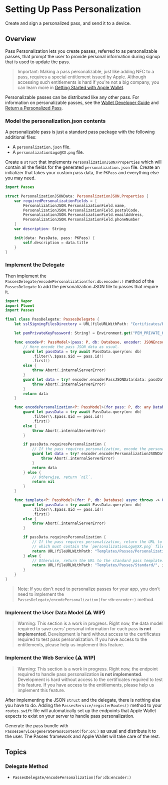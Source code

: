 # Setting Up Pass Personalization

Create and sign a personalized pass, and send it to a device.

## Overview

Pass Personalization lets you create passes, referred to as personalizable passes, that prompt the user to provide personal information during signup that is used to update the pass.

> Important: Making a pass personalizable, just like adding NFC to a pass, requires a special entitlement issued by Apple. Although accessing such entitlements is hard if you're not a big company, you can learn more in [Getting Started with Apple Wallet](https://developer.apple.com/wallet/get-started/).

Personalizable passes can be distributed like any other pass. For information on personalizable passes, see the [Wallet Developer Guide](https://developer.apple.com/library/archive/documentation/UserExperience/Conceptual/PassKit_PG/PassPersonalization.html#//apple_ref/doc/uid/TP40012195-CH12-SW2) and [Return a Personalized Pass](https://developer.apple.com/documentation/walletpasses/return_a_personalized_pass).

### Model the personalization.json contents

A personalizable pass is just a standard pass package with the following additional files:

- A `personalization.json` file.
- A `personalizationLogo@XX.png` file.

Create a `struct` that implements ``PersonalizationJSON/Properties`` which will contain all the fields for the generated `personalization.json` file.
Create an initializer that takes your custom pass data, the ``PKPass`` and everything else you may need.

```swift
import Passes

struct PersonalizationJSONData: PersonalizationJSON.Properties {
    var requiredPersonalizationFields = [
        PersonalizationJSON.PersonalizationField.name,
        PersonalizationJSON.PersonalizationField.postalCode,
        PersonalizationJSON.PersonalizationField.emailAddress,
        PersonalizationJSON.PersonalizationField.phoneNumber
    ]
    var description: String

    init(data: PassData, pass: PKPass) {
        self.description = data.title
    }
}
```

### Implement the Delegate

Then implement the ``PassesDelegate/encodePersonalization(for:db:encoder:)`` method of the ``PassesDelegate`` to add the personalization JSON file to passes that require it.

```swift
import Vapor
import Fluent
import Passes

final class PassDelegate: PassesDelegate {
    let sslSigningFilesDirectory = URL(fileURLWithPath: "Certificates/Passes/", isDirectory: true)

    let pemPrivateKeyPassword: String? = Environment.get("PEM_PRIVATE_KEY_PASSWORD")!

    func encode<P: PassModel>(pass: P, db: Database, encoder: JSONEncoder) async throws -> Data {
        // Here encode the pass JSON data as usual.
        guard let passData = try await PassData.query(on: db)
            .filter(\.$pass.$id == pass.id!)
            .first()
        else {
            throw Abort(.internalServerError)
        }
        guard let data = try? encoder.encode(PassJSONData(data: passData, pass: pass)) else {
            throw Abort(.internalServerError)
        }
        return data
    }

    func encodePersonalization<P: PassModel>(for pass: P, db: any Database, encoder: JSONEncoder) async throws -> Data? {
        guard let passData = try await PassData.query(on: db)
            .filter(\.$pass.$id == pass.id!)
            .first()
        else {
            throw Abort(.internalServerError)
        }

        if passData.requiresPersonalization {
            // If the pass requires personalization, encode the personalization JSON data.
            guard let data = try? encoder.encode(PersonalizationJSONData(data: passData, pass: pass)) else {
                throw Abort(.internalServerError)
            }
            return data
        } else {
            // Otherwise, return `nil`.
            return nil
        }
    }

    func template<P: PassModel>(for: P, db: Database) async throws -> URL {
        guard let passData = try await PassData.query(on: db)
            .filter(\.$pass.$id == pass.id!)
            .first()
        else {
            throw Abort(.internalServerError)
        }

        if passData.requiresPersonalization {
            // If the pass requires personalization, return the URL to the personalization template,
            // which must contain the `personalizationLogo@XX.png` files.
            return URL(fileURLWithPath: "Templates/Passes/Personalization/", isDirectory: true)
        } else {
            // Otherwise, return the URL to the standard pass template.
            return URL(fileURLWithPath: "Templates/Passes/Standard/", isDirectory: true)
        }
    }
}
```

> Note: If you don't need to personalize passes for your app, you don't need to implement the ``PassesDelegate/encodePersonalization(for:db:encoder:)`` method.

### Implement the User Data Model (⚠️ WIP)

> Warning: This section is a work in progress. Right now, the data model required to save users' personal information for each pass **is not implemented**. Development is hard without access to the certificates required to test pass personalization. If you have access to the entitlements, please help us implement this feature.

### Implement the Web Service (⚠️ WIP)

> Warning: This section is a work in progress. Right now, the endpoint required to handle pass personalization **is not implemented**. Development is hard without access to the certificates required to test this feature. If you have access to the entitlements, please help us implement this feature.

After implementing the JSON `struct` and the delegate, there is nothing else you have to do.
Adding the ``PassesService/registerRoutes()`` method to your `routes.swift` file will automatically set up the endpoints that Apple Wallet expects to exist on your server to handle pass personalization.

Generate the pass bundle with ``PassesService/generatePassContent(for:on:)`` as usual and distribute it to the user. The Passes framework and Apple Wallet will take care of the rest.

## Topics

### Delegate Method

- ``PassesDelegate/encodePersonalization(for:db:encoder:)``
